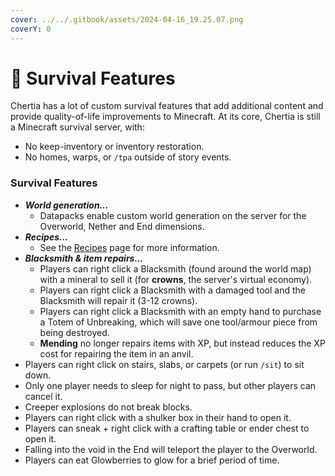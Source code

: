 ```yaml
---
cover: ../../.gitbook/assets/2024-04-16_19.25.07.png
coverY: 0
---
```


# 🌾 Survival Features

Chertia has a lot of custom survival features that add additional content and provide quality-of-life improvements to Minecraft. At its core, Chertia is still a Minecraft survival server, with:

* No keep-inventory or inventory restoration.
* No homes, warps, or `/tpa` outside of story events.

### Survival Features

* _**World generation...**_
  * Datapacks enable custom world generation on the server for the Overworld, Nether and End dimensions.
* _**Recipes...**_
  * See the [Recipes](../recipes.md) page for more information.
* _**Blacksmith & item repairs...**_
  * Players can right click a Blacksmith (found around the world map) with a mineral to sell it (for **crowns**, the server's virtual economy).
  * Players can right click a Blacksmith with a damaged tool and the Blacksmith will repair it (3-12 crowns).
  * Players can right click a Blacksmith with an empty hand to purchase a Totem of Unbreaking, which will save one tool/armour piece from being destroyed.
  * **Mending** no longer repairs items with XP, but instead reduces the XP cost for repairing the item in an anvil.
* Players can right click on stairs, slabs, or carpets (or run `/sit`) to sit down.
* Only one player needs to sleep for night to pass, but other players can cancel it.
* Creeper explosions do not break blocks.
* Players can right click with a shulker box in their hand to open it.
* Players can sneak + right click with a crafting table or ender chest to open it.
* Falling into the void in the End will teleport the player to the Overworld.
* Players can eat Glowberries to glow for a brief period of time.
